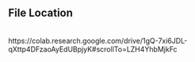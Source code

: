 <h2>File Location</h2><br>
https://colab.research.google.com/drive/1gQ-7xi6JDL-qXttp4DFzaoAyEdUBpjyK#scrollTo=LZH4YhbMjkFc
